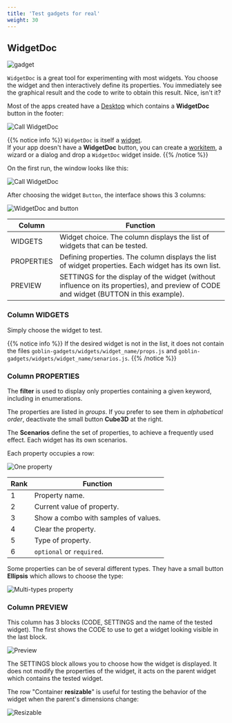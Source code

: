 ```yaml
---
title: 'Test gadgets for real'
weight: 30
---
```


## WidgetDoc

![gadget](/img/gadgets.2.svg?width=320px&lightbox=false)

`WidgetDoc` is a great tool for experimenting with most widgets. You choose the
widget and then interactively define its properties. You immediately see the
graphical result and the code to write to obtain this result. Nice, isn't it?

Most of the apps created have a [Desktop](/goblins/desktop) which contains a
**WidgetDoc** button in the footer:

![Call WidgetDoc](/img/widgetdoc.call.png?width=600px&lightbox=false)

{{% notice info %}} `WidgetDoc` is itself a [widget](/goblins/gadgets).  
If your app doesn't have a **WidgetDoc** button, you can create a
[workitem](/goblins/desktop/workitems), a wizard or a dialog and drop a
`WidgetDoc` widget inside. {{% /notice %}}

On the first run, the window looks like this:

![Call WidgetDoc](/img/widgetdoc.run.png?lightbox=false)

After choosing the widget `Button`, the interface shows this 3 columns:

![WidgetDoc and button](/img/widgetdoc.button.png?lightbox=false)

| Column     | Function                                                                                                                               |
| ---------- | -------------------------------------------------------------------------------------------------------------------------------------- |
| WIDGETS    | Widget choice. The column displays the list of widgets that can be tested.                                                             |
| PROPERTIES | Defining properties. The column displays the list of widget properties. Each widget has its own list.                                  |
| PREVIEW    | SETTINGS for the display of the widget (without influence on its properties), and preview of CODE and widget (BUTTON in this example). |

### Column **WIDGETS**

Simply choose the widget to test.

{{% notice info %}} If the desired widget is not in the list, it does not
contain the files `goblin-gadgets/widgets/widget_name/props.js` and
`goblin-gadgets/widgets/widget_name/senarios.js`. {{% /notice %}}

### Column **PROPERTIES**

The **filter** is used to display only properties containing a given keyword,
including in enumerations.

The properties are listed in _groups_. If you prefer to see them in
_alphabetical order_, deactivate the small button **Cube3D** at the right.

The **Scenarios** define the set of properties, to achieve a frequently used
effect. Each widget has its own scenarios.

Each property occupies a row:

![One property](/img/widgetdoc.property.png?width=800px&lightbox=false)

| Rank | Function                             |
| ---- | ------------------------------------ |
| 1    | Property name.                       |
| 2    | Current value of property.           |
| 3    | Show a combo with samples of values. |
| 4    | Clear the property.                  |
| 5    | Type of property.                    |
| 6    | `optional` or `required`.            |

Some properties can be of several different types. They have a small button
**Ellipsis** which allows to choose the type:

![Multi-types property](/img/widgetdoc.types.png?width=500px&lightbox=false)

### Column **PREVIEW**

This column has 3 blocks (CODE, SETTINGS and the name of the tested widget). The
first shows the CODE to use to get a widget looking visible in the last block.

![Preview](/img/widgetdoc.preview.png?width=500px&lightbox=false)

The SETTINGS block allows you to choose how the widget is displayed. It does not
modify the properties of the widget, it acts on the parent widget which contains
the tested widget.

The row "Container **resizable**" is useful for testing the behavior of the
widget when the parent's dimensions change:

![Resizable](/img/widgetdoc.resizable.png?width=500px&lightbox=false)
